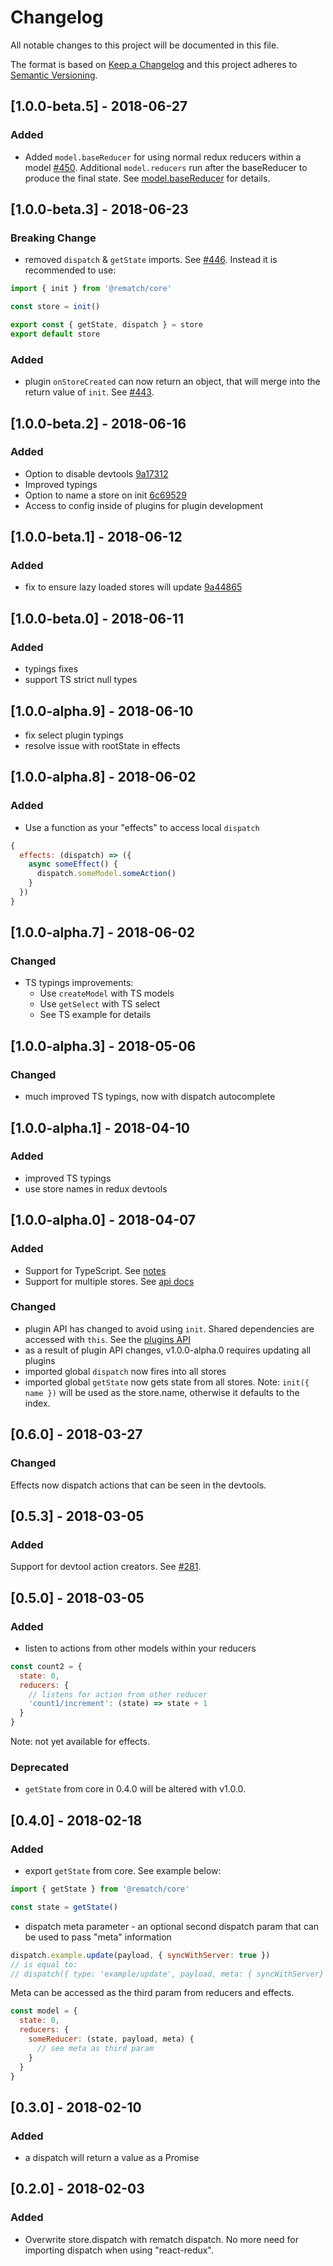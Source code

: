# Changelog
All notable changes to this project will be documented in this file.

The format is based on [Keep a Changelog](http://keepachangelog.com/en/1.0.0/)
and this project adheres to [Semantic Versioning](http://semver.org/spec/v2.0.0.html).

## [1.0.0-beta.5] - 2018-06-27
### Added
- Added `model.baseReducer` for using normal redux reducers within a model [#450](https://github.com/rematch/rematch/pull/446). Additional `model.reducers` run after the baseReducer to produce the final state. See [model.baseReducer](https://github.com/rematch/rematch/blob/master/docs/api.md#basereducer) for details.

## [1.0.0-beta.3] - 2018-06-23
### Breaking Change
- removed `dispatch` & `getState` imports. See [#446](https://github.com/rematch/rematch/pull/446).
Instead it is recommended to use:

```js
import { init } from '@rematch/core'

const store = init()

export const { getState, dispatch } = store
export default store
```

### Added
- plugin `onStoreCreated` can now return an object, that will merge into the return value of `init`. See [#443](https://github.com/rematch/rematch/pull/443).


## [1.0.0-beta.2] - 2018-06-16
### Added
- Option to disable devtools [9a17312](https://github.com/rematch/rematch/commit/9a1731282cbc90394220b09f3b7d1a3e4ca61849)
- Improved typings
- Option to name a store on init [6c69529](https://github.com/rematch/rematch/commit/6c695297a1f200a59a47070d5fa4f9e1c492020e)
- Access to config inside of plugins for plugin development

## [1.0.0-beta.1] - 2018-06-12
### Added
- fix to ensure lazy loaded stores will update [9a44865](https://github.com/rematch/rematch/commit/9a44865fa028585e7fadf8d63d47db89cf0a5402)

## [1.0.0-beta.0] - 2018-06-11
### Added
- typings fixes
- support TS strict null types

## [1.0.0-alpha.9] - 2018-06-10
- fix select plugin typings
- resolve issue with rootState in effects


## [1.0.0-alpha.8] - 2018-06-02
### Added
- Use a function as your "effects" to access local `dispatch`

```js
{
  effects: (dispatch) => ({
    async someEffect() {
      dispatch.someModel.someAction()
    }
  })
}
```

## [1.0.0-alpha.7] - 2018-06-02
### Changed
- TS typings improvements:
  - Use `createModel` with TS models
  - Use `getSelect` with TS select
  - See TS example for details

## [1.0.0-alpha.3] - 2018-05-06
### Changed
- much improved TS typings, now with dispatch autocomplete

## [1.0.0-alpha.1] - 2018-04-10
### Added
- improved TS typings
- use store names in redux devtools

## [1.0.0-alpha.0] - 2018-04-07
### Added
- Support for TypeScript. See [notes](./docs/recipes/typescript.md)
- Support for multiple stores. See [api docs](./docs/api.md)

### Changed
- plugin API has changed to avoid using `init`. Shared dependencies are accessed with `this`. See the [plugins API](./docs/pluginsApi.md)
- as a result of plugin API changes, v1.0.0-alpha.0 requires updating all plugins
- imported global `dispatch` now fires into all stores
- imported global `getState` now gets state from all stores.
  Note: `init({ name })` will be used as the store.name, otherwise it defaults to the index.

## [0.6.0] - 2018-03-27
### Changed
Effects now dispatch actions that can be seen in the devtools.

## [0.5.3] - 2018-03-05
### Added
Support for devtool action creators. See [#281](https://github.com/rematch/rematch/pull/281).

## [0.5.0] - 2018-03-05
### Added
- listen to actions from other models within your reducers

```js
const count2 = {
  state: 0,
  reducers: {
    // listens for action from other reducer
    'count1/increment': (state) => state + 1
  }
}
```

Note: not yet available for effects.

### Deprecated
- `getState` from core in 0.4.0 will be altered with v1.0.0.

## [0.4.0] - 2018-02-18
### Added
- export `getState` from core. See example below:

```js
import { getState } from '@rematch/core'

const state = getState()
```

- dispatch meta parameter - an optional second dispatch param that can be used to pass "meta" information

```js
dispatch.example.update(payload, { syncWithServer: true })
// is equal to:
// dispatch({ type: 'example/update', payload, meta: { syncWithServer} })
```

Meta can be accessed as the third param from reducers and effects.

```js
const model = {
  state: 0,
  reducers: {
    someReducer: (state, payload, meta) {
      // see meta as third param
    }
  }
}
```

## [0.3.0] - 2018-02-10
### Added
- a dispatch will return a value as a Promise

## [0.2.0] - 2018-02-03
### Added
- Overwrite store.dispatch with rematch dispatch. No more need for importing dispatch when using "react-redux".

